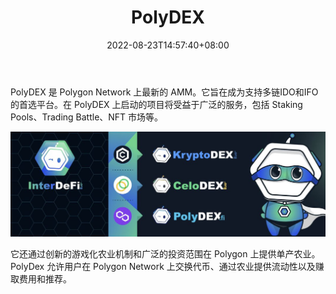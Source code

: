 ﻿---
title: "PolyDEX"
description: "PolyDEX 是 Polygon Network 上最新的 AMM。它旨在成为支持多链IDO和IFO的首选平台。"
date: 2022-08-23T14:57:40+08:00
lastmod: 2022-08-23T14:57:40+08:00
draft: false
authors: ["Simon"]
featuredImage: "polydex.png"
tags: ["Exchanges","PolyDEX"]
categories: ["nfts"]
nfts: ["Exchanges"]
blockchain: "Polygon"
website: "https://www.polydex.fi/"
twitter: "https://twitter.com/polydexfi"
discord: "https://discord.com/invite/WtksUPQSRm"
telegram: "https://t.me/polydexfi"
github: ""
youtube: ""
twitch: ""
facebook: ""
instagram: ""
reddit: ""
medium: "https://medium.com/polydex%20%E2%80%8C"
steam: ""
gitbook: ""
googleplay: ""
appstore: ""
status: "Live"
weight: 
lightgallery: true
toc: true
pinned: false
recommend: false
recommend1: false
---
PolyDEX 是 Polygon Network 上最新的 AMM。它旨在成为支持多链IDO和IFO的首选平台。在 PolyDEX 上启动的项目将受益于广泛的服务，包括 Staking Pools、Trading Battle、NFT 市场等。

![配图](10836982260.jpg)

它还通过创新的游戏化农业机制和广泛的投资范围在 Polygon 上提供单产农业。PolyDex 允许用户在 Polygon Network 上交换代币、通过农业提供流动性以及赚取费用和推荐。